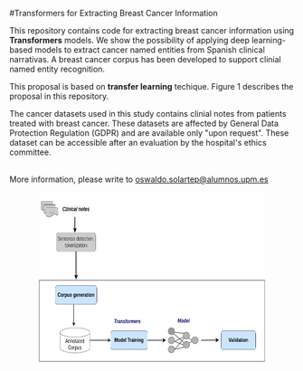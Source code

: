 #Transformers for Extracting Breast Cancer Information 

This repository contains code for extracting breast cancer information using  <strong>Transformers</strong> models. We show the possibility of applying deep learning-based models to extract cancer named entities from Spanish clinical narrativas. A breast cancer corpus has been developed to support clinial named entity recognition. <br>

This proposal is based on <strong>transfer learning</strong> techique. Figure 1 describes the proposal in this repository.

The cancer datasets used in this study contains clinial notes from patients treated with breast cancer.  These datasets are affected by General Data Protection Regulation (GDPR) and are available only "upon request". These dataset can be accessible after an evaluation by the hospital's ethics committee. <br></br>

More information, please write to oswaldo.solartep@alumnos.upm.es

<center> <img src="img/transformer-approach.png" width="400" height="300"> </center>
<br> <br>
